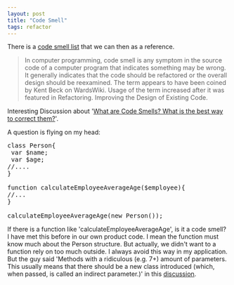 ```yaml
---
layout: post
title: "Code Smell"
tags: refactor
---
```


There is a <a href="http://www.cnblogs.com/idior/archive/2006/06/13/424592.html">code smell list</a> that we can then as a reference.


<blockquote>
In computer programming, code smell is any symptom in the source code of a computer program that indicates something may be wrong. It generally indicates that the code should be refactored or the overall design should be reexamined. The term appears to have been coined by Kent Beck on WardsWiki. Usage of the term increased after it was featured in Refactoring. Improving the Design of Existing Code.</blockquote>


Interesting Discussion about '<a href="http://stackoverflow.com/questions/114342/what-are-code-smells-what-is-the-best-way-to-correct-them">What are Code Smells? What is the best way to correct them?</a>'.

A question is flying on my head:
<pre name='code' class='php'>
class Person{
 var $name;
 var $age;
//....
}

function calculateEmployeeAverageAge($employee){
//...
}

calculateEmployeeAverageAge(new Person());
</pre>

If there is a function like 'calculateEmployeeAverageAge', is it a code smell? I have met this before in our own product code. I mean the function must know much about the Person structure. But actually, we didn't want to a function rely on too much outside. I always avoid this way in my application. But the guy said 'Methods with a ridiculous (e.g. 7+) amount of parameters. This usually means that there should be a new class introduced (which, when passed, is called an indirect parameter.)' in this <a href="http://stackoverflow.com/questions/114342/what-are-code-smells-what-is-the-best-way-to-correct-them">discussion</a>.
